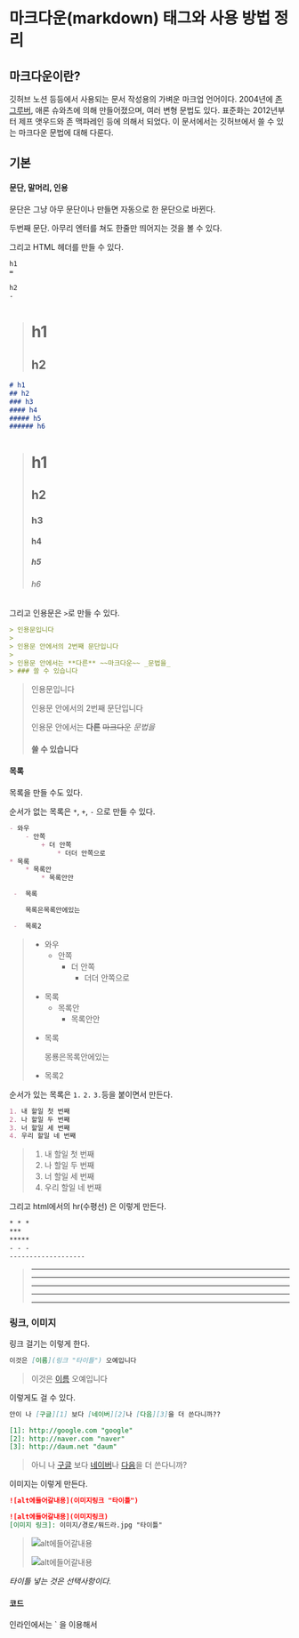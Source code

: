 마크다운(markdown) 태그와 사용 방법 정리
=

## 마크다운이란?

깃허브 노션 등등에서 사용되는 문서 작성용의 가벼운 마크업 언어이다.
2004년에 [존 그루버](https://daringfireball.net/projects/markdown/), 애론 슈와츠에 의해 만들어졌으며, 여러 변형 문법도 있다. 표준화는 2012년부터 제프 앳우드와 존 맥파레인 등에 의해서 되었다. 이 문서에서는 깃허브에서 쓸 수 있는 마크다운 문법에 대해 다룬다.

## 기본
#### 문단, 말머리, 인용

문단은 그냥 아무 문단이나 만들면 자동으로 한 문단으로 바뀐다.




두번째 문단. 아무리 엔터를 쳐도 한줄만 띄어지는 것을 볼 수 있다.

그리고 HTML 헤더를 만들 수 있다. 

```markdown
h1
=

h2
-
```
> h1
> =
> h2
> -

```markdown
# h1
## h2
### h3
#### h4
##### h5
###### h6
```

> # h1 
> ## h2
> ### h3
> #### h4
> ##### h5
> ###### h6

그리고 인용문은 `>`로 만들 수 있다.

```markdown
> 인용문입니다
> 
> 인용문 안에서의 2번째 문단입니다
> 
> 인용문 안에서는 **다른** ~~마크다운~~ _문법을_ 
> ### 쓸 수 있습니다
```
> 인용문입니다
> 
> 인용문 안에서의 2번째 문단입니다
> 
> 인용문 안에서는 **다른** ~~마크다운~~ _문법을_ 
> #### 쓸 수 있습니다

#### 목록
목록을 만들 수도 있다.

순서가 없는 목록은 `*`, `+`, `-` 으로 만들 수 있다.

```markdown
- 와우
    - 안쪽
        + 더 안쪽
            * 더더 안쪽으로
* 목록 
    * 목록안
        * 목록안안

 -  목록

    목록은목록안에있는

 -  목록2
```
> - 와우
>   - 안쪽
>       + 더 안쪽
>           * 더더 안쪽으로
> * 목록
>   * 목록안
>       * 목록안안
>
> - 목록
>
>   몽룡은목록안에있는
>
> - 목록2

순서가 있는 목록은 `1.` `2.` `3.`등을 붙이면서 만든다.
```markdown
1. 내 할일 첫 번째
2. 나 할일 두 번째
3. 너 할일 세 번째
4. 우리 할일 네 번째
```
> 1. 내 할일 첫 번째
> 2. 나 할일 두 번째
> 3. 너 할일 세 번째
> 4. 우리 할일 네 번째

그리고 html에서의 hr(수평선) 은 이렇게 만든다.

```markdown
* * *
***
*****
- - -
-------------------
```
> * * *
> ***
> *****
> - - -
> -------------------



### 링크, 이미지
링크 걸기는 이렇게 한다.
```markdown
이것은 [이름](링크 "타이틀") 오예입니다 
```
> 이것은 [이름](링크 "타이틀") 오예입니다

이렇게도 걸 수 있다.
```markdown
안이 나 [구글][1] 보다 [네이버][2]나 [다음][3]을 더 쓴다니까??

[1]: http://google.com "google"
[2]: http://naver.com "naver"
[3]: http://daum.net "daum"
```
> 아니 나 [구글][1] 보다 [네이버][2]나 [다음][3]을 더 쓴다니까?
>
> [1]: http://google.com "google"
> [2]: http://naver.com "naver"
> [3]: http://daum.net "daum"

이미지는 이렇게 만든다.
```markdown
![alt에들어갈내용](이미지링크 "타이틀")

![alt에들어갈내용](이미지링크)
[이미지 링크]: 이미지/경로/뭐드라.jpg "타이틀"
```
> ![alt에들어갈내용](이미지링크 "타이틀")
> 
> ![alt에들어갈내용][id]
> 
> [id]: /이미지/경로/뭐드라.jpg "타이틀"

*타이틀 넣는 것은 선택사항이다.*

#### 코드

인라인에서는 ` 을 이용해서 

